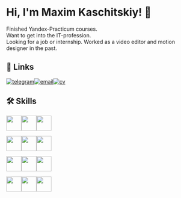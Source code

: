 # Hi, I'm Maxim Kaschitskiy! 👋

Finished Yandex-Practicum courses.  
Want to get into the IT-profession.  
Looking for a job or internship. 
Worked as a video editor and motion designer in the past.

## 🔗 Links
[![telegram](https://img.shields.io/badge/Telegram-grey?style=for-the-badge&logo=telegram)](https://t.me/maximkaschitskiy)[![email](https://img.shields.io/badge/Email-grey?style=for-the-badge)](mailto:maxim.kaschitskiy@yandex.ru)[![cv](https://img.shields.io/badge/Full_CV-grey?style=for-the-badge)](http://cvmkr.com/u8RkN)

## 🛠 Skills
<img height="40px" src="https://cdn.jsdelivr.net/gh/devicons/devicon/icons/html5/html5-original.svg" /><img height="40px" src="https://cdn.jsdelivr.net/gh/devicons/devicon/icons/css3/css3-original.svg" /><img height="40px" src="https://cdn.jsdelivr.net/gh/devicons/devicon/icons/javascript/javascript-original.svg" />

<img height="40px" src="https://cdn.jsdelivr.net/gh/devicons/devicon/icons/react/react-original-wordmark.svg" /><img height="40px" src="https://cdn.jsdelivr.net/gh/devicons/devicon/icons/nextjs/nextjs-original-wordmark.svg" /><img height="40px" src="https://cdn.jsdelivr.net/gh/devicons/devicon/icons/materialui/materialui-original.svg" />    

<img height="40px" src="https://cdn.jsdelivr.net/gh/devicons/devicon/icons/nodejs/nodejs-original-wordmark.svg" /><img height="40px" src="https://cdn.jsdelivr.net/gh/devicons/devicon/icons/express/express-original-wordmark.svg" /><img height="40px" src="https://cdn.jsdelivr.net/gh/devicons/devicon/icons/mongodb/mongodb-original-wordmark.svg" />
          
<img height="40px" src="https://cdn.jsdelivr.net/gh/devicons/devicon/icons/photoshop/photoshop-plain.svg" /><img height="40px" src="https://cdn.jsdelivr.net/gh/devicons/devicon/icons/aftereffects/aftereffects-original.svg" /><img height="40px" src="https://cdn.jsdelivr.net/gh/devicons/devicon/icons/premierepro/premierepro-original.svg" />
